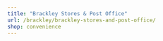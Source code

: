 ```yaml
---
title: "Brackley Stores & Post Office"
url: /brackley/brackley-stores-and-post-office/
shop: convenience
---
```

